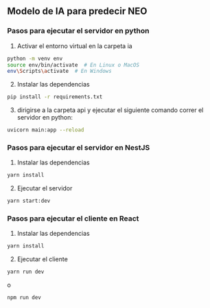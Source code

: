 ## Modelo de IA para predecir NEO

### Pasos para ejecutar el servidor en python

1. Activar el entorno virtual en la carpeta ia
```bash
python -m venv env
source env/bin/activate  # En Linux o MacOS
env\Scripts\activate  # En Windows
```

2. Instalar las dependencias
```bash
pip install -r requirements.txt
```

3. dirigirse a la carpeta api y ejecutar el siguiente comando correr el servidor en python:
```bash
uvicorn main:app --reload
```

### Pasos para ejecutar el servidor en NestJS

1. Instalar las dependencias
```bash
yarn install
```

2. Ejecutar el servidor
```bash
yarn start:dev
```

### Pasos para ejecutar el cliente en React
1. Instalar las dependencias
```bash
yarn install
```

2. Ejecutar el cliente
```bash
yarn run dev
```
o
```bash
npm run dev
```